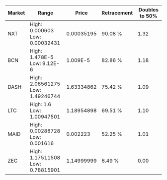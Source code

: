 | Market | Range | Price| Retracement | Doubles to 50% |
| --- | --- | --- | --- | --- |
| NXT | High: 0.000603<br />Low: 0.00032431 | 0.00035195 | 90.08 % | 1.32 |
| BCN | High: 1.478E-5<br />Low: 9.12E-6 | 1.009E-5 | 82.86 % | 1.18 |
| DASH | High: 2.06561275<br />Low: 1.49246744 | 1.63334862 | 75.42 % | 1.09 |
| LTC | High: 1.6<br />Low: 1.00947501 | 1.18954898 | 69.51 % | 1.10 |
| MAID | High: 0.00288728<br />Low: 0.001616 | 0.002223 | 52.25 % | 1.01 |
| ZEC | High: 1.17511508<br />Low: 0.78815901 | 1.14999999 | 6.49 % | 0.00 |
